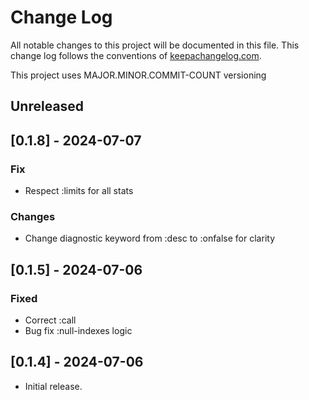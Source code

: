 # Change Log
All notable changes to this project will be documented in this file. 
This change log follows the conventions of [keepachangelog.com](http://keepachangelog.com/).

This project uses MAJOR.MINOR.COMMIT-COUNT versioning


## Unreleased

## [0.1.8] - 2024-07-07

### Fix

- Respect :limits for all stats

### Changes

- Change diagnostic keyword from :desc to :onfalse for clarity

## [0.1.5] - 2024-07-06

### Fixed

- Correct :call
- Bug fix :null-indexes logic

## [0.1.4] - 2024-07-06

- Initial release.

